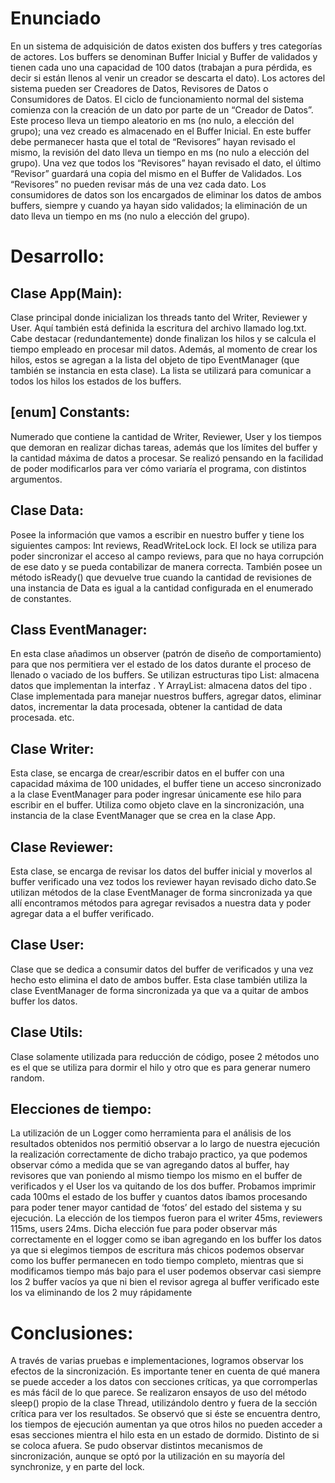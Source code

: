 # Enunciado
En un sistema de adquisición de datos existen dos buffers y tres categorías de actores. Los buffers se denominan Buffer Inicial y Buffer de validados y tienen cada uno una capacidad de 100 datos (trabajan a pura pérdida, es decir si están llenos al venir un creador se descarta el dato). Los actores del sistema pueden ser Creadores de Datos, Revisores de Datos o Consumidores de Datos. El ciclo de funcionamiento normal del sistema comienza con la creación de un dato por parte de un “Creador de Datos”. Este proceso lleva un tiempo aleatorio en ms (no nulo, a elección del grupo); una vez creado es almacenado en el Buffer Inicial. En este buffer debe
permanecer hasta que el total de “Revisores” hayan revisado el mismo, la revisión del dato lleva un tiempo en ms (no nulo a elección del grupo). Una vez que todos los “Revisores” hayan revisado el dato, el último “Revisor” guardará una copia del mismo en el Buffer de Validados. Los “Revisores” no pueden revisar más de una vez cada dato. Los consumidores de datos son los encargados de eliminar los datos de ambos buffers, siempre y cuando ya hayan sido validados; la eliminación de un dato lleva un tiempo en ms (no nulo a elección del grupo).

# Desarrollo:

## Clase App(Main):
Clase principal donde inicializan los threads tanto del Writer, Reviewer y User.
Aquí también está definida la escritura del archivo llamado log.txt. Cabe destacar (redundantemente) donde finalizan los hilos y se calcula el tiempo empleado en procesar mil datos. Además, al momento de crear los hilos, estos se agregan a la lista del objeto de tipo EventManager (que también se instancia en esta clase). La lista se utilizará para comunicar a todos los hilos los estados de los buffers.

## [enum] Constants:
Numerado que contiene la cantidad de Writer, Reviewer, User y los tiempos que demoran en realizar dichas tareas, además que los límites del buffer y la cantidad máxima de datos a procesar. Se realizó pensando en la facilidad de poder modificarlos para ver cómo variaría el programa, con distintos argumentos.


## Clase Data:
Posee la información que vamos a escribir en nuestro buffer y tiene los siguientes campos: Int reviews, ReadWriteLock lock. El lock se utiliza para poder sincronizar el acceso al campo reviews, para que no haya corrupción de ese dato y se pueda contabilizar de manera correcta. También posee un método isReady() que devuelve true cuando la cantidad de revisiones de una instancia de Data es igual a la cantidad configurada en el enumerado de constantes.


## Class EventManager:
En esta clase añadimos un observer (patrón de diseño de comportamiento) para que nos permitiera ver el estado de los datos durante el proceso de llenado o vaciado de los buffers. Se utilizan estructuras tipo List: almacena datos que implementan la interfaz <EventListener>. Y ArrayList: almacena datos del tipo <Data>.
Clase implementada para manejar nuestros buffers, agregar datos, eliminar datos, incrementar la data procesada, obtener la cantidad de data procesada. etc.


## Clase Writer:
Esta clase, se encarga de crear/escribir datos en el buffer con una capacidad máxima de 100 unidades, el buffer tiene un acceso sincronizado a la clase EventManager para poder ingresar únicamente ese hilo para escribir en el buffer. Utiliza como objeto clave en la sincronización, una instancia de la clase EventManager que se crea en la clase App.


## Clase Reviewer:
Esta clase, se encarga de revisar los datos del buffer inicial y moverlos al buffer verificado una vez todos los reviewer hayan revisado dicho dato.Se utilizan métodos de la clase EventManager de forma sincronizada ya que allí encontramos métodos para agregar revisados a nuestra data y poder agregar data a el buffer verificado.

## Clase User:
Clase que se dedica a consumir datos del buffer de verificados y una vez hecho esto elimina el dato de ambos buffer. Esta clase también utiliza la clase EventManager de forma sincronizada ya que va a quitar de ambos buffer los datos.


## Clase Utils:   
Clase solamente utilizada para reducción de código, posee 2 métodos uno es el que se utiliza para dormir el hilo y otro que es para generar numero random.


## Elecciones de tiempo:
La utilización de un Logger como herramienta para el análisis  de los resultados obtenidos nos permitió observar a lo largo de nuestra ejecución la realización correctamente de dicho trabajo practico, ya que podemos observar cómo a medida que se van agregando datos al buffer, hay revisores que van poniendo al mismo tiempo los mismo en el buffer de verificados y el User los va quitando de los dos buffer. Probamos imprimir cada 100ms el estado de los buffer y cuantos datos íbamos procesando para poder tener mayor cantidad de ‘fotos’ del estado del sistema y su ejecución.
La elección de los tiempos fueron para el writer 45ms, reviewers 115ms, users 24ms. Dicha elección fue para poder observar más correctamente en el logger como se iban agregando en los buffer los datos ya que si elegimos tiempos de escritura más chicos podemos observar como los buffer permanecen en todo tiempo completo, mientras que si modificamos tiempo más bajo para el user podemos observar casi siempre los 2 buffer vacíos ya que ni bien el revisor agrega al buffer verificado este los va eliminando de los 2 muy rápidamente

# Conclusiones:
A través de varias pruebas e implementaciones, logramos observar los efectos de la sincronización. Es importante tener en cuenta de qué manera se puede acceder a los datos con secciones críticas, ya que corromperlas es más fácil de lo que parece.
Se realizaron ensayos de uso del método sleep() propio de la clase Thread, utilizándolo dentro y fuera de la sección crítica para ver los resultados. Se observó que si éste se encuentra dentro, los tiempos de ejecución aumentan ya que otros hilos no pueden acceder a esas secciones mientra el hilo esta en un estado de dormido. Distinto de si se coloca afuera.
Se pudo observar distintos mecanismos de sincronización, aunque se optó por la utilización en su mayoría del synchronize, y en parte del lock. 

